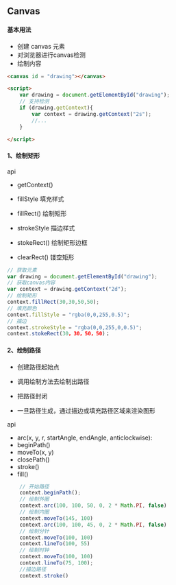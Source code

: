 ## Canvas

#### 基本用法

+ 创建 canvas 元素
+ 对浏览器进行canvas检测
+ 绘制内容

```html
<canvas id = "drawing"></canvas>

<script>
	var drawing = document.getElementById("drawing");
    // 支持检测
    if (drawing.getContext){
    	var context = drawing.getContext("2s");
        //...
    }

</script>
```



#### 1、绘制矩形

api

+ getContext() 

+ fillStyle 填充样式
+ fillRect() 绘制矩形
+ strokeStyle 描边样式
+ stokeRect() 绘制矩形边框
+ clearRect() 镂空矩形

```javascript
// 获取元素
var drawing = document.getElementById("drawing");
// 获取canvas内容
var context = drawing.getContext("2d");
// 绘制矩形
context.fillRect(30,30,50,50);
// 填充颜色
context.fillStyle = "rgba(0,0,255,0.5)";
// 描边
context.strokeStyle = "rgba(0,0,255,0,0.5)";
context.stokeRect(30，30，50，50)；
```



#### 2、绘制路径

+ 创建路径起始点

+ 调用绘制方法去绘制出路径

+ 把路径封闭

+ 一旦路径生成，通过描边或填充路径区域来渲染图形

api

+ arc(x, y, r, startAngle, endAngle, anticlockwise):
+ beginPath() 
+ moveTo(x, y)
+ closePath()
+ stroke()
+ fill()

```javascript
    // 开始路径
    context.beginPath();
    // 绘制外圈
    context.arc(100, 100, 50, 0, 2 * Math.PI, false)
    // 绘制内圈
    context.moveTo(145, 100)
    context.arc(100, 100, 45, 0, 2 * Math.PI, false)
    // 绘制分针
    context.moveTo(100, 100)
    context.lineTo(100, 55)
    // 绘制时钟
    context.moveTo(100, 100)
    context.lineTo(75, 100);
    //描边路径
    context.stroke()
```


